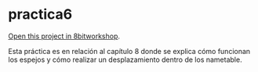 practica6
=====

[Open this project in 8bitworkshop](http://8bitworkshop.com/redir.html?platform=nes&githubURL=https%3A%2F%2Fgithub.com%2FJE-SH%2Fpractica6&file=practica6.c).

Esta práctica es en relación al capítulo 8 donde se explica cómo funcionan los espejos y cómo realizar un desplazamiento dentro de los nametable.
